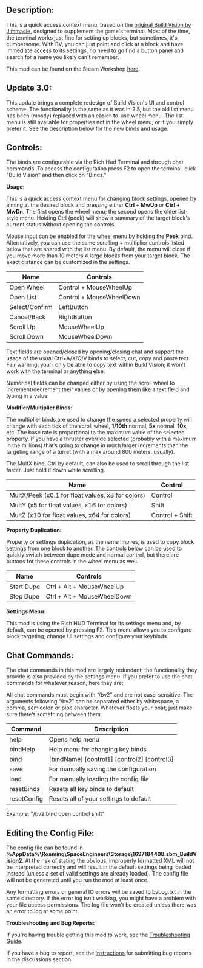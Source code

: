 ## Description:
This is a quick access context menu, based on the [original Build Vision by Jimmacle](https://steamcommunity.com/sharedfiles/filedetails/?id=756792814), designed to supplement the game's terminal. Most of the time, the terminal works just fine for setting up blocks, but sometimes, it's cumbersome. With BV, you can just point and click at a block and have immediate access to its settings, no need to go find a button panel and search for a name you likely can't remember.

This mod can be found on the Steam Workshop [here](https://steamcommunity.com/sharedfiles/filedetails/?id=1697184408).

## Update 3.0:
This update brings a complete redesign of Build Vision's UI and control scheme. The functionality is the same as it was in 2.5, but the old list menu has been (mostly) replaced with an easier-to-use wheel menu. The list menu is still available for properties not in the wheel menu, or if you simply prefer it. See the description below for the new binds and usage.

## Controls:
The binds are configurable via the Rich Hud Terminal and through chat commands. To access the configuration press F2 to open the terminal, click "Build Vision" and then click on "Binds."
  
**Usage:**

This is a quick access context menu for changing block settings, opened by aiming at the desired block and pressing either **Ctrl + MwUp** or **Ctrl + MwDn**. The first opens the wheel menu; the second opens the older list-style menu. Holding Ctrl (peek) will show a summary of the target block's current status without opening the controls.

Mouse input can be enabled for the wheel menu by holding the **Peek** bind. Alternatively, you can use the same scrolling + multiplier controls listed below that are shared with the list menu. By default, the menu will close if you move more than 10 meters 4 large blocks from your target block. The exact distance can be customized in the settings.
  
|Name|Controls|
|--|--|
|Open Wheel|Control + MouseWheelUp|
|Open List|Control + MouseWheelDown|
|Select/Confirm|LeftButton|
|Cancel/Back|RightButton|
|Scroll Up|MouseWheelUp|
|Scroll Down|MouseWheelDown|
  
Text fields are opened/closed by opening/closing chat and support the usage of the usual Ctrl+A/X/C/V binds to select, cut, copy and paste text. Fair warning: you'll only be able to copy text within Build Vision; it won't work with the terminal or anything else.  
  
Numerical fields can be changed either by using the scroll wheel to increment/decrement their values or by opening them like a text field and typing in a value.  
  
**Modifier/Multiplier Binds:**  

The multiplier binds are used to change the speed a selected property will change with each tick of the scroll wheel, **1/10th** normal, **5x** normal, **10x**, etc. The base rate is proportional to the maximum value of the selected property. If you have a thruster override selected (probably with a maximum in the millions) that’s going to change in much larger increments than the targeting range of a turret (with a max around 800 meters, usually). 

The MultX bind, Ctrl by default, can also be used to scroll through the list faster. Just hold it down while scrolling.

|Name|Control|
|--|--|
|MultX/Peek (x0.1 for float values, x8 for colors)|Control|
|MultY (x5 for float values, x16 for colors)|Shift|
|MultZ (x10 for float values, x64 for colors)|Control + Shift|


**Property Duplication:**  

Property or settings duplication, as the name implies, is used to copy block settings from one block to another. The controls below can be used to quickly switch between dupe mode and normal control, but there are buttons for these controls in the wheel menu as well.
  
|Name|Controls|
|--|--|
|Start Dupe|Ctrl + Alt + MouseWheelUp|
|Stop Dupe|Ctrl + Alt + MouseWheelDown|

**Settings Menu:**

This mod is using the Rich HUD Terminal for its settings menu and, by default, can be opened by pressing F2. This menu allows you to configure block targeting, change UI settings and configure your keybinds.
  

## Chat Commands:
The chat commands in this mod are largely redundant; the functionality they provide is also provided by the settings menu. If you prefer to use the chat commands for whatever reason, here they are:  
  
All chat commands must begin with “/bv2” and are not case-sensitive. The arguments following “/bv2” can be separated either by whitespace, a comma, semicolon or pipe character. Whatever floats your boat; just make sure there’s something between them.  
  
|Command|Description|
|--|--|
|help|Opens help menu|
|bindHelp|Help menu for changing key binds|
|bind|[bindName] [control1] [control2] [control3]|
|save|For manually saving the configuration|
|load|For manually loading the config file|
|resetBinds|Resets all key binds to default|
|resetConfig|Resets all of your settings to default|

  
Example: "/bv2 bind open control shift"  
  

## Editing the Config File:
The config file can be found in **%AppData%\Roaming\SpaceEngineers\Storage\1697184408.sbm_BuildVision2**. At the risk of stating the obvious, improperly formatted XML will not be interpreted correctly and will result in the default settings being loaded instead (unless a set of valid settings are already loaded). The config file will not be generated until you run the mod at least once.  
  
Any formatting errors or general IO errors will be saved to bvLog.txt in the same directory. If the error log isn't working, you might have a problem with your file access permissions. The log file won't be created unless there was an error to log at some point.  
  

**Troubleshooting and Bug Reports:**

If you're having trouble getting this mod to work, see the [Troubleshooting Guide](https://steamcommunity.com/workshop/filedetails/discussion/1697184408/2259060348521461027).  
  
If you have a bug to report, see the [instructions](https://steamcommunity.com/workshop/filedetails/discussion/1697184408/1769259642874284751) for submitting bug reports in the discussions section.
